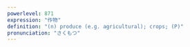 ```yaml
---
powerlevel: 871
expression: "作物"
definition: "(n) produce (e.g. agricultural); crops; (P)"
pronunciation: "さくもつ"
---
```


